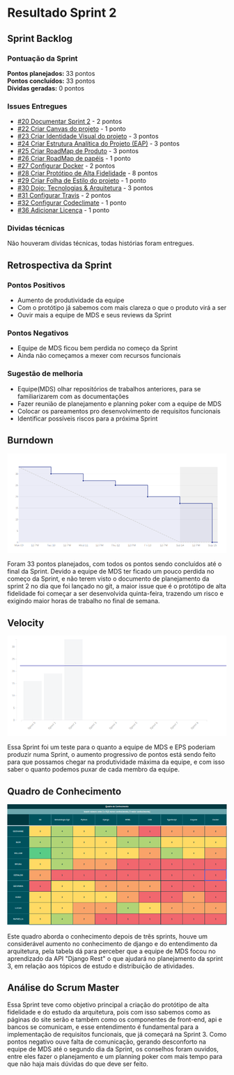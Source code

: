 # Resultado Sprint 2

## Sprint Backlog

### Pontuação da Sprint

**Pontos planejados:** 33 pontos  
**Pontos concluídos:** 33 pontos  
**Dívidas geradas:** 0 pontos  

### Issues Entregues

- [#20 Documentar Sprint 2](https://github.com/fga-eps-mds/2019.2-FoodCare/issues/20) - 2 pontos
- [#22 Criar Canvas do projeto](https://github.com/fga-eps-mds/2019.2-FoodCare/issues/22) - 1 ponto
- [#23 Criar Identidade Visual do projeto](https://github.com/fga-eps-mds/2019.2-FoodCare/issues/23) - 3 pontos
- [#24 Criar Estrutura Analítica do Projeto (EAP)](https://github.com/fga-eps-mds/2019.2-FoodCare/issues/24) - 3 pontos
- [#25 Criar RoadMap de Produto](https://github.com/fga-eps-mds/2019.2-FoodCare/issues/25) - 3 pontos
- [#26 Criar RoadMap de papéis](https://github.com/fga-eps-mds/2019.2-FoodCare/issues/26) - 1 ponto
- [#27 Configurar Docker](https://github.com/fga-eps-mds/2019.2-FoodCare/issues/27) - 2 pontos
- [#28 Criar Protótipo de Alta Fidelidade](https://github.com/fga-eps-mds/2019.2-FoodCare/issues/28) - 8 pontos
- [#29 Criar Folha de Estilo do projeto](https://github.com/fga-eps-mds/2019.2-FoodCare/issues/29) - 1 ponto
- [#30 Dojo: Tecnologias & Arquitetura](https://github.com/fga-eps-mds/2019.2-FoodCare/issues/30) - 3 pontos
- [#31 Configurar Travis](https://github.com/fga-eps-mds/2019.2-FoodCare/issues/31) - 2 pontos
- [#32 Configurar Codeclimate](https://github.com/fga-eps-mds/2019.2-FoodCare/issues/32) - 1 ponto
- [#36 Adicionar Licença](https://github.com/fga-eps-mds/2019.2-FoodCare/issues/36) - 1 ponto

### Dividas técnicas

Não houveram dívidas técnicas, todas histórias foram entregues.

## Retrospectiva da Sprint

### Pontos Positivos

- Aumento de produtividade da equipe
- Com o protótipo já sabemos com mais clareza o que o produto virá a ser
- Ouvir mais a equipe de MDS e seus reviews da Sprint

### Pontos Negativos

- Equipe de MDS ficou bem perdida no começo da Sprint
- Ainda não começamos a mexer com recursos funcionais

### Sugestão de melhoria

- Equipe(MDS) olhar repositórios de trabalhos anteriores, para se familiarizarem com as documentações
- Fazer reunião de planejamento e planning poker com a equipe de MDS
- Colocar os pareamentos pro desenvolvimento de requisitos funcionais
- Identificar possíveis riscos para a próxima Sprint

## Burndown

![Burndown](img/burndown_2.png)

Foram 33 pontos planejados, com todos os pontos sendo concluídos até o final da Sprint. Devido a equipe de MDS ter ficado um pouco perdida no começo da Sprint, e não terem visto o documento de planejamento da sprint 2 no dia que foi lançado no git, a maior issue que é o protótipo de alta fidelidade foi começar a ser desenvolvida quinta-feira, trazendo um risco e exigindo maior horas de trabalho no final de semana.

## Velocity

![Velocity](img/velocity_2.png)

Essa Sprint foi um teste para o quanto a equipe de MDS e EPS poderiam produzir numa Sprint, o aumento progressivo de pontos está sendo feito para que possamos chegar na produtividade máxima da equipe, e com isso saber o quanto podemos puxar de cada membro da equipe.

## Quadro de Conhecimento

![Quadro de Conhecimento](img/conhecimento_2.png)

Este quadro aborda o conhecimento depois de três sprints, houve um considerável aumento no conhecimento de django e do entendimento da arquitetura, pela tabela dá para perceber que a equipe de MDS focou no aprendizado da API "Django Rest" o que ajudará no planejamento da sprint 3, em relação aos tópicos de estudo e distribuição de atividades.

## Análise do Scrum Master

Essa Sprint teve como objetivo principal a criação do protótipo de alta fidelidade e do estudo da arquitetura, pois com isso sabemos como as páginas do site serão e também como os componentes de front-end, api e bancos se comunicam, e esse entendimento é fundamental para a implementação de requisitos funcionais, que já começará na Sprint 3. Como pontos negativo ouve falta de comunicação, gerando desconforto na equipe de MDS até o segundo dia da Sprint, os conselhos foram ouvidos, entre eles fazer o planejamento e um planning poker com mais tempo para que não haja mais dúvidas do que deve ser feito.
